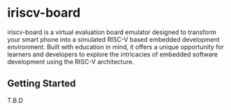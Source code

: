 # iriscv-board

iriscv-board is a virtual evaluation board emulator designed to transform your smart phone into a simulated RISC-V based embedded development environment. Built with education in mind, it offers a unique opportunity for learners and developers to explore the intricacies of embedded software development using the RISC-V architecture.

## Getting Started

T.B.D